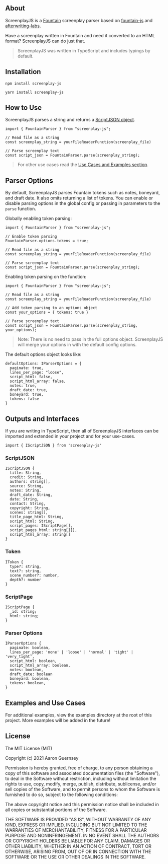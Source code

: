 ## About

ScreenplayJS is a [Fountain](https://fountain.io/) screenplay parser based on [fountain-js](https://github.com/mattdaly/Fountain.js) and [afterwriting-labs](https://github.com/ifrost/afterwriting-labs).

Have a screenplay written in Fountain and need it converted to an HTML format? ScreenplayJS can do just that. 

> ScreenplayJS was written in TypeScript and includes typings by default.

## Installation

```
npm install screenplay-js
```

```
yarn install screenplay-js
```

## How to Use

ScreenplayJS parses a string and returns a [ScriptJSON object](#script-json).

```
import { FountainParser } from "screenplay-js";

// Read file as a string
const screenplay_string = yourFileReaderFunction(screenplay_file)

// Parse screenplay text
const script_json = FountainParser.parse(screenplay_string);
```

> For other use cases read the [Use Cases and Examples section](#use-cases-and-examples).

## Parser Options

By default, ScreenplayJS parses Fountain tokens such as notes, boneyard, and draft date. It also omits returning a list of tokens. You can enable or disable parsing options in the global config or passing in parameters to the `parse` function.

Globally enabling token parsing:

```
import { FountainParser } from "screenplay-js";

// Enable token parsing
FountainParser.options.tokens = true;

// Read file as a string
const screenplay_string = yourFileReaderFunction(screenplay_file)

// Parse screenplay text
const script_json = FountainParser.parse(screenplay_string);
```

Enabling token parsing on the function:
```
import { FountainParser } from "screenplay-js";

// Read file as a string
const screenplay_string = yourFileReaderFunction(screenplay_file)

// Add token parsing to an options object
const your_options = { tokens: true }

// Parse screenplay text
const script_json = FountainParser.parse(screenplay_string, your_options);
```

> Note: There is no need to pass in the full options object. ScreenplayJS will merge your
> options in with the default config options.

The default options object looks like:

```
defaultOptions: IParserOptions = {
  paginate: true,
  lines_per_page: "loose",
  script_html: false,
  script_html_array: false,
  notes: true,
  draft_date: true,
  boneyard: true,
  tokens: false
}
```

## Outputs and Interfaces

If you are writing in TypeScript, then all of ScreenplayJS interfaces can be imported
and extended in your project and for your use-cases.

```
import { IScriptJSON } from 'screenplay-js'
```

### ScriptJSON

```
IScriptJSON {
  title: String,
  credit: String,
  authors: string[],
  source: String,
  notes: String,
  draft_date: String,
  date: String,
  contact: String,
  copyright: String,
  scenes: string[],
  title_page_html: String,
  script_html: String,
  script_pages: IScriptPage[],
  script_pages_html: string[][],
  script_html_array: string[]
}
```

### Token

```
IToken {
  type?: string,
  text?: string,
  scene_number?: number,
  depth?: number
}
```

### ScriptPage

```
IScriptPage {
  _id: string;
  html: string;
}
```

### Parser Options

```
IParserOptions {
  paginate: boolean,
  lines_per_page: 'none' | 'loose' | 'normal' | 'tight' | 'very_tight',
  script_html: boolean,
  script_html_array: boolean,
  notes: boolean,
  draft_date: boolean
  boneyard: boolean,
  tokens: boolean,
}
```

## Examples and Use Cases

For additional examples, view the examples directory at the root of this project. More examples will be added in the future!

## License

The MIT License (MIT)

Copyright (c) 2021 Aaron Guernsey

Permission is hereby granted, free of charge, to any person obtaining a copy
of this software and associated documentation files (the "Software"), to deal
in the Software without restriction, including without limitation the rights
to use, copy, modify, merge, publish, distribute, sublicense, and/or sell
copies of the Software, and to permit persons to whom the Software is
furnished to do so, subject to the following conditions:

The above copyright notice and this permission notice shall be included in all
copies or substantial portions of the Software.

THE SOFTWARE IS PROVIDED "AS IS", WITHOUT WARRANTY OF ANY KIND, EXPRESS OR
IMPLIED, INCLUDING BUT NOT LIMITED TO THE WARRANTIES OF MERCHANTABILITY,
FITNESS FOR A PARTICULAR PURPOSE AND NONINFRINGEMENT. IN NO EVENT SHALL THE
AUTHORS OR COPYRIGHT HOLDERS BE LIABLE FOR ANY CLAIM, DAMAGES OR OTHER
LIABILITY, WHETHER IN AN ACTION OF CONTRACT, TORT OR OTHERWISE, ARISING FROM,
OUT OF OR IN CONNECTION WITH THE SOFTWARE OR THE USE OR OTHER DEALINGS IN THE
SOFTWARE.